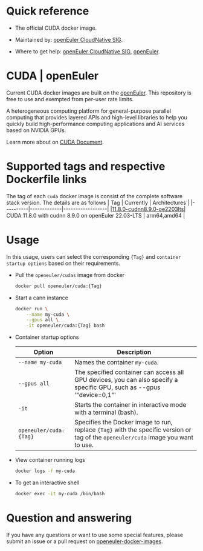 # Quick reference

- The official CUDA docker image.

- Maintained by: [openEuler CloudNative SIG](https://gitee.com/openeuler/cloudnative).

- Where to get help: [openEuler CloudNative SIG](https://gitee.com/openeuler/cloudnative), [openEuler](https://gitee.com/openeuler/community).

# CUDA | openEuler
Current CUDA docker images are built on the [openEuler](https://repo.openeuler.org/). This repository is free to use and exempted from per-user rate limits.

A heterogeneous computing platform for general-purpose parallel computing that provides layered APIs and high-level libraries to help you quickly build high-performance computing applications and AI services based on NVIDIA GPUs.

Learn more about on [CUDA Document](https://docs.nvidia.com/cuda/).

# Supported tags and respective Dockerfile links
The tag of each `cuda` docker image is consist of the complete software stack version. The details are as follows
|    Tag   |  Currently  |   Architectures  |
|----------|-------------|------------------|
|[11.8.0-cudnn8.9.0-oe2203lts](https://gitee.com/openeuler/openeuler-docker-images/blob/master/AI/cuda/11.8.0-cudnn8.9.0/22.03-lts/Dockerfile)| CUDA 11.8.0 with cudnn 8.9.0 on openEuler 22.03-LTS | arm64,amd64 |

# Usage
In this usage, users can select the corresponding `{Tag}` and `container startup options` based on their requirements.

- Pull the `openeuler/cudas` image from docker

	```bash
	docker pull openeuler/cuda:{Tag}
	```

- Start a cann instance

	```bash
	docker run \
        --name my-cuda \
        --gpus all \
        -it openeuler/cuda:{Tag} bash
	```

- Container startup options

	| Option | Description |
	|--|--|
    | `--name my-cuda` | Names the container `my-cuda`. |
    | `--gpus all` | The specified container can access all GPU devices, you can also specify a specific GPU, such as --gpus '"device=0,1"' |
    | `-it` | Starts the container in interactive mode with a terminal (bash). |
    | `openeuler/cuda:{Tag}` | Specifies the Docker image to run, replace `{Tag}` with the specific version or tag of the `openeuler/cuda` image you want to use. |

- View container running logs

	```bash
	docker logs -f my-cuda
	```

- To get an interactive shell

	```bash
	docker exec -it my-cuda /bin/bash
	```

# Question and answering
If you have any questions or want to use some special features, please submit an issue or a pull request on [openeuler-docker-images](https://gitee.com/openeuler/openeuler-docker-images).